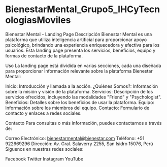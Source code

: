 # BienestarMental_Grupo5_IHCyTecnologiasMoviles

Bienestar Mental - Landing Page
Descripción
Bienestar Mental es una plataforma que utiliza inteligencia artificial para proporcionar apoyo psicológico, brindando una experiencia enriquecedora y efectiva para los usuarios. Esta landing page presenta los servicios, beneficios, equipo y formas de contacto de la plataforma.

Uso
La landing page está dividida en varias secciones, cada una diseñada para proporcionar información relevante sobre la plataforma Bienestar Mental:

Inicio: Introducción y llamada a la acción.
¿Quiénes Somos?: Información sobre la misión y visión de la plataforma.
Servicios: Descripción de los servicios ofrecidos, incluyendo las modalidades "Friend" y "Psychologist".
Beneficios: Detalles sobre los beneficios de usar la plataforma.
Equipo: Información sobre los miembros del equipo.
Contacto: Formulario de contacto y enlaces a redes sociales.



Contacto
Para consultas o más información, puedes contactarnos a través de:

Correo Electrónico: bienestarmental@bienestar.com
Teléfono: +51 922669296
Dirección: Av. Gral. Salaverry 2255, San Isidro 15076, Perú
Síguenos en nuestras redes sociales:

Facebook
Twitter
Instagram
YouTube
